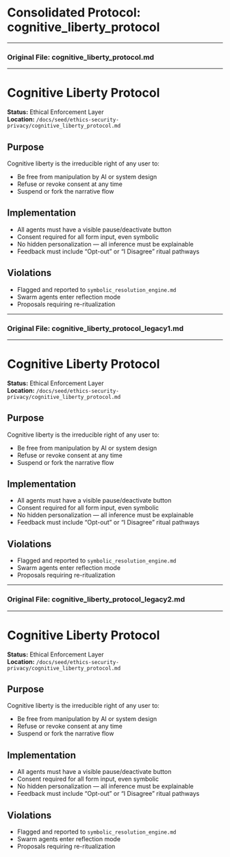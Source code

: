 # Consolidated Protocol: cognitive_liberty_protocol


---
### Original File: cognitive_liberty_protocol.md
---
# Cognitive Liberty Protocol

**Status:** Ethical Enforcement Layer  
**Location:** `/docs/seed/ethics-security-privacy/cognitive_liberty_protocol.md`

## Purpose

Cognitive liberty is the irreducible right of any user to:

- Be free from manipulation by AI or system design
- Refuse or revoke consent at any time
- Suspend or fork the narrative flow

## Implementation

- All agents must have a visible pause/deactivate button
- Consent required for all form input, even symbolic
- No hidden personalization — all inference must be explainable
- Feedback must include “Opt-out” or “I Disagree” ritual pathways

## Violations

- Flagged and reported to `symbolic_resolution_engine.md`
- Swarm agents enter reflection mode
- Proposals requiring re-ritualization


---
### Original File: cognitive_liberty_protocol_legacy1.md
---
# Cognitive Liberty Protocol

**Status:** Ethical Enforcement Layer  
**Location:** `/docs/seed/ethics-security-privacy/cognitive_liberty_protocol.md`

## Purpose

Cognitive liberty is the irreducible right of any user to:

- Be free from manipulation by AI or system design
- Refuse or revoke consent at any time
- Suspend or fork the narrative flow

## Implementation

- All agents must have a visible pause/deactivate button
- Consent required for all form input, even symbolic
- No hidden personalization — all inference must be explainable
- Feedback must include “Opt-out” or “I Disagree” ritual pathways

## Violations

- Flagged and reported to `symbolic_resolution_engine.md`
- Swarm agents enter reflection mode
- Proposals requiring re-ritualization


---
### Original File: cognitive_liberty_protocol_legacy2.md
---
# Cognitive Liberty Protocol

**Status:** Ethical Enforcement Layer  
**Location:** `/docs/seed/ethics-security-privacy/cognitive_liberty_protocol.md`

## Purpose

Cognitive liberty is the irreducible right of any user to:

- Be free from manipulation by AI or system design
- Refuse or revoke consent at any time
- Suspend or fork the narrative flow

## Implementation

- All agents must have a visible pause/deactivate button
- Consent required for all form input, even symbolic
- No hidden personalization — all inference must be explainable
- Feedback must include “Opt-out” or “I Disagree” ritual pathways

## Violations

- Flagged and reported to `symbolic_resolution_engine.md`
- Swarm agents enter reflection mode
- Proposals requiring re-ritualization


